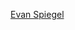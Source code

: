 [Evan Spiegel](https://images.wallpaperscraft.com/image/evan_spiegel_internet_entrepreneur_snapchat_103839_1440x900.jpg)
